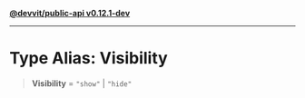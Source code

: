 [**@devvit/public-api v0.12.1-dev**](../../README.md)

---

# Type Alias: Visibility

> **Visibility** = `"show"` \| `"hide"`
